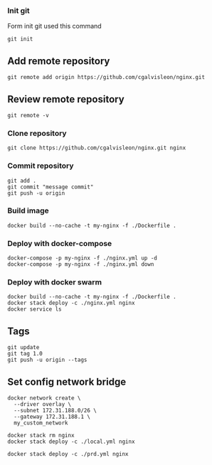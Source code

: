 ### Init git

Form init git used this command

```
git init
```

## Add remote repository

```
git remote add origin https://github.com/cgalvisleon/nginx.git
```

## Review remote repository

```
git remote -v
```

### Clone repository

```
git clone https://github.com/cgalvisleon/nginx.git nginx
```

### Commit repository

```
git add .
git commit "message commit"
git push -u origin
```

### Build image

```
docker build --no-cache -t my-nginx -f ./Dockerfile .
```

### Deploy with docker-compose

```
docker-compose -p my-nginx -f ./nginx.yml up -d
docker-compose -p my-nginx -f ./nginx.yml down
```

### Deploy with docker swarm

```
docker build --no-cache -t my-nginx -f ./Dockerfile .
docker stack deploy -c ./nginx.yml nginx
docker service ls
```

## Tags

```
git update
git tag 1.0
git push -u origin --tags
```

## Set config network bridge

```
docker network create \
  --driver overlay \
  --subnet 172.31.188.0/26 \
  --gateway 172.31.188.1 \
  my_custom_network

docker stack rm nginx
docker stack deploy -c ./local.yml nginx

docker stack deploy -c ./prd.yml nginx
```
